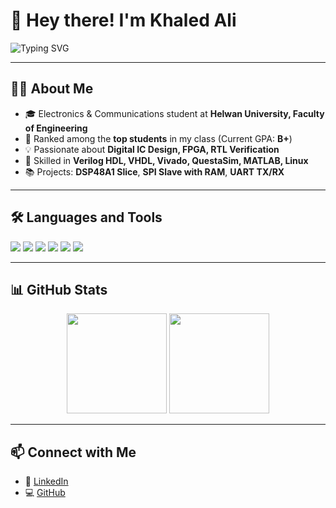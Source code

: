 # 👋 Hey there! I'm Khaled Ali  

<img src="https://readme-typing-svg.herokuapp.com?font=Fira+Code&size=22&duration=4000&pause=1000&color=F70000&center=true&vCenter=true&width=500&lines=💡+Digital+IC+Design+Engineer" alt="Typing SVG" />

---

## 👨‍🎓 About Me
- 🎓 Electronics & Communications student at **Helwan University, Faculty of Engineering**  
- 🏅 Ranked among the **top students** in my class (Current GPA: **B+**)  
- 💡 Passionate about **Digital IC Design, FPGA, RTL Verification**  
- 🔧 Skilled in **Verilog HDL, VHDL, Vivado, QuestaSim, MATLAB, Linux**  
- 📚 Projects: **DSP48A1 Slice**, **SPI Slave with RAM**, **UART TX/RX**  

---

## 🛠️ Languages and Tools  
<p align="left">  
  <img src="https://img.shields.io/badge/HDL-Verilog-blue?style=for-the-badge"/>  
  <img src="https://img.shields.io/badge/HDL-VHDL-purple?style=for-the-badge"/>  
  <img src="https://img.shields.io/badge/Tool-Vivado-orange?style=for-the-badge"/>  
  <img src="https://img.shields.io/badge/Simulator-QuestaSim-green?style=for-the-badge"/>  
  <img src="https://img.shields.io/badge/Tool-MATLAB-yellow?style=for-the-badge"/>  
  <img src="https://img.shields.io/badge/OS-Linux-black?style=for-the-badge"/>  
</p>  

---

## 📊 GitHub Stats
<p align="center">
  <img src="https://github-readme-stats.vercel.app/api?username=Khaled15102002&show_icons=true&theme=radical" height="160"/>
  <img src="https://github-readme-stats.vercel.app/api/top-langs/?username=Khaled15102002&layout=compact&theme=radical" height="160"/>
</p>  

---


## 📫 Connect with Me
- 💼 [LinkedIn](https://www.linkedin.com/in/khaled-ali-b63739360/)  
- 💻 [GitHub](https://github.com/Khaled15102002)  
